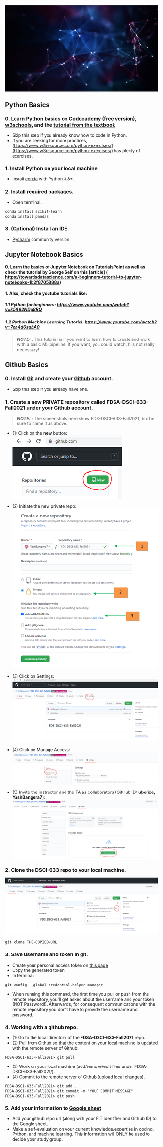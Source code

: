 [<img width=900 src="https://github.com/YashBangera7/FDSA-DSCI-633-Fall2021/blob/main/images/image1.jpg">](https://github.com/YashBangera7/FDSA-DSCI-633-Fall2021/blob/main/README.md)   


## Python Basics

### 0. Learn Python basics on [Codecademy](https://www.codecademy.com/learn/learn-python) (free version), [w3schools](https://www.w3schools.com/python/), and the [tutorial from the textbook](http://www.cse.msu.edu/~ptan/dmbook/tutorials/tutorial1/tutorial1.html)
 - Skip this step if you already know how to code in Python.
 - If you are seeking for more practices, [https://www.w3resource.com/python-exercises/](https://www.w3resource.com/python-exercises/) has plenty of exercises.

### 1. Install Python on your local machine.

 - Install [conda](https://docs.conda.io/en/latest/miniconda.html) with Python 3.8+.
 
### 2. Install required packages.
 - Open terminal.
 ```
 conda install scikit-learn
 conda install pandas
 ```
 
### 3. (Optional) Install an IDE.
 - [Pycharm](https://www.jetbrains.com/pycharm/) community version.
 
## Jupyter Notebook Basics

#### 0. Learn the basics of Jupyter Notebook on [TutorialsPoint](https://www.tutorialspoint.com/jupyter/jupyter_notebook_introduction.htm) as well as check the tutorial by George Seif on this [article] ( https://towardsdatascience.com/a-beginners-tutorial-to-jupyter-notebooks-1b2f8705888a)

#### 1. Also, check the youtube tutorials like: 

##### 1.1 Python for beginners: https://www.youtube.com/watch?v=k5A92NDg8RQ

##### 1.2 Python Machine Learning Tutorial: https://www.youtube.com/watch?v=7eh4d6sabA0 

>**_NOTE:_** : This tutorial is if you want to learn how to create and work with a basic ML pipeline. If you want, you could watch. It is not really necessary! 
  
## Github Basics

### 0. Install [Git](https://git-scm.com/downloads) and create your [Github](https://github.com/) account.
 - Skip this step if you already have one.

### 1. Create a new PRIVATE repository called **FDSA-DSCI-633-Fall2021** under your Github account.

>**_NOTE:_** : The screenshots here show FDS-DSCI-633-Fall2021, but be sure to name it as above. 

 - (1) Click on the **new** button:
 ![](https://github.com/YashBangera7/FDSA-DSCI-633-Fall2021/blob/main/images/image2.PNG)
 
 - (2) Initiate the new private repo:
 ![](https://github.com/YashBangera7/FDSA-DSCI-633-Fall2021/blob/main/images/image3.PNG)

 - (3) Click on Settings:
 ![](https://github.com/YashBangera7/FDSA-DSCI-633-Fall2021/blob/main/images/image4.PNG)

 - (4) Click on Manage Access:
 ![](https://github.com/YashBangera7/FDSA-DSCI-633-Fall2021/blob/main/images/image5.PNG)
 
 - (5) Invite the instructor and the TA as collaborators (GitHub ID: **uberize, YashBangera7**):
 ![](https://github.com/YashBangera7/FDSA-DSCI-633-Fall2021/blob/main/images/image6.PNG)

### 2. Clone the **DSCI-633** repo to your local machine.
 ![](https://github.com/YashBangera7/FDSA-DSCI-633-Fall2021/blob/main/images/image7.PNG)
 ```
 git clone THE-COPIED-URL
 ```

### 3. Save username and token in git.
 - Create your personal access token on [this page](https://github.com/settings/tokens)
 - Copy the generated token.
 - In terminal:
 ```
 git config --global credential.helper manager
 ```
 - When running this command, the first time you pull or push from the remote repository, you'll get asked about the username and your token (NOT Password!). Afterwards, for consequent communications with the remote repository you don't have to provide the username and password.

### 4. Working with a github repo.
 - (1) Go to the local directory of the **FDSA-DSCI-633-Fall2021** repo.
 - (2) Pull from Github so that the content on your local machine is updated with the remote server of Github:
 ```
 FDSA-DSCI-633-Fall2021> git pull
 ```
 - (3) Work on your local machine (add/remove/edit files under FDSA-DSCI-633-Fall2021/).
 - (4) Commit to the remote server of Github (upload local changes).
 ```
 FDSA-DSCI-633-Fall2021> git add .
 FDSA-DSCI-633-Fall2021> git commit -m "YOUR COMMIT MESSAGE"
 FDSA-DSCI-633-Fall2021> git push
 ```
 
 ### 5. Add your information to [Google sheet](https://docs.google.com/spreadsheets/d/1q7tw0On2aCCHZEuJ8KAYOgad2yPxS8U1aWb81jsrU0k/edit?usp=sharing)
 - Add your github repo url (along with your RIT identifier and Github ID) to the Google sheet.
 - Make a self-evaluation on your current knowledge/expertise in coding, Python, and machine learning. This information will ONLY be used to decide your study group.
